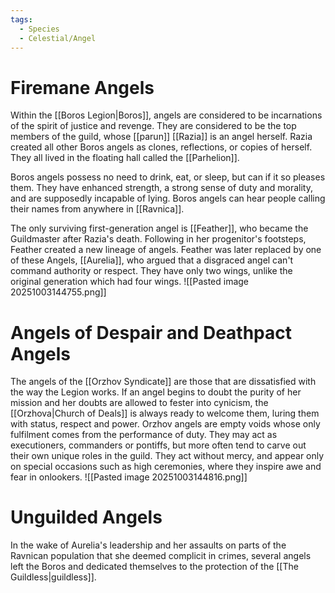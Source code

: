 ```yaml
---
tags:
  - Species
  - Celestial/Angel
---
```

# Firemane Angels
Within the [[Boros Legion|Boros]], angels are considered to be incarnations of the spirit of justice and revenge. They are considered to be the top members of the guild, whose [[parun]] [[Razia]] is an angel herself. Razia created all other Boros angels as clones, reflections, or copies of herself. They all lived in the floating hall called the [[Parhelion]].

Boros angels possess no need to drink, eat, or sleep, but can if it so pleases them. They have enhanced strength, a strong sense of duty and morality, and are supposedly incapable of lying. Boros angels can hear people calling their names from anywhere in [[Ravnica]].

The only surviving first-generation angel is [[Feather]], who became the Guildmaster after Razia's death. Following in her progenitor's footsteps, Feather created a new lineage of angels. Feather was later replaced by one of these Angels, [[Aurelia]], who argued that a disgraced angel can't command authority or respect. They have only two wings, unlike the original generation which had four wings.
![[Pasted image 20251003144755.png]]
# Angels of Despair and Deathpact Angels
The angels of the [[Orzhov Syndicate]] are those that are dissatisfied with the way the Legion works. If an angel begins to doubt the purity of her mission and her doubts are allowed to fester into cynicism, the [[Orzhova|Church of Deals]] is always ready to welcome them, luring them with status, respect and power. Orzhov angels are empty voids whose only fulfilment comes from the performance of duty. They may act as executioners, commanders or pontiffs, but more often tend to carve out their own unique roles in the guild. They act without mercy, and appear only on special occasions such as high ceremonies, where they inspire awe and fear in onlookers.
![[Pasted image 20251003144816.png]]
# Unguilded Angels
In the wake of Aurelia's leadership and her assaults on parts of the Ravnican population that she deemed complicit in crimes, several angels left the Boros and dedicated themselves to the protection of the [[The Guildless|guildless]].
